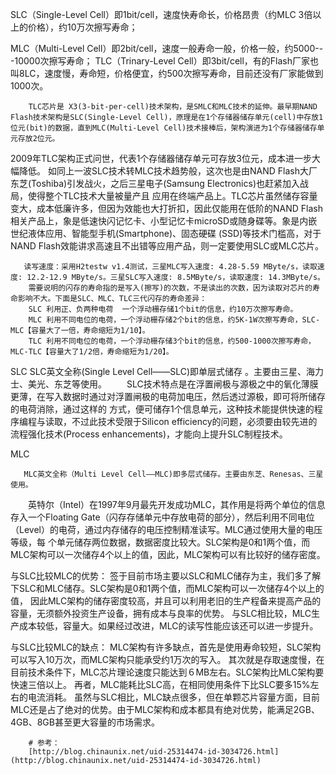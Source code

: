 SLC（Single-Level Cell）即1bit/cell，速度快寿命长，价格昂贵（约MLC 3倍以上的价格），约10万次擦写寿命；

MLC（Multi-Level Cell）即2bit/cell，速度一般寿命一般，价格一般，约5000---10000次擦写寿命；
TLC（Trinary-Level Cell）即3bit/cell，有的Flash厂家也叫8LC，速度慢，寿命短，价格便宜，约500次擦写寿命，目前还没有厂家能做到1000次。

        TLC芯片是 X3(3-bit-per-cell)技术架构，是SMLC和MLC技术的延伸。最早期NAND Flash技术架构是SLC(Single-Level Cell)，原理是在1个存储器储存单元(cell)中存放1位元(bit)的数据，直到MLC(Multi-Level Cell)技术接棒后，架构演进为1个存储器储存单元存放2位元。 
2009年TLC架构正式问世，代表1个存储器储存单元可存放3位元，成本进一步大幅降低。
        如同上一波SLC技术转MLC技术趋势般，这次也是由NAND Flash大厂东芝(Toshiba)引发战火，之后三星电子(Samsung Electronics)也赶紧加入战局，使得整个TLC技术大量被量产且 应用在终端产品上。TLC芯片虽然储存容量变大，成本低廉许多，但因为效能也大打折扣，因此仅能用在低阶的NAND Flash相关产品上，象是低速快闪记忆卡、小型记忆卡microSD或随身碟等。象是内嵌世纪液体应用、智能型手机(Smartphone)、固态硬碟 (SSD)等技术门槛高，对于NAND Flash效能讲求高速且不出错等应用产品，则一定要使用SLC或MLC芯片。

       读写速度：采用H2testw v1.4测试，三星MLC写入速度: 4.28-5.59 MByte/s，读取速度: 12.2-12.9 MByte/s。三星SLC写入速度: 8.5MByte/s，读取速度: 14.3MByte/s。
        需要说明的闪存的寿命指的是写入(擦写)的次数，不是读出的次数，因为读取对芯片的寿命影响不大。下面是SLC、MLC、TLC三代闪存的寿命差异：
        SLC 利用正、负两种电荷  一个浮动栅存储1个bit的信息，约10万次擦写寿命。
        MLC 利用不同电位的电荷，一个浮动栅存储2个bit的信息，约5K-1W次擦写寿命，SLC-MLC【容量大了一倍，寿命缩短为1/10】。
        TLC 利用不同电位的电荷，一个浮动栅存储3个bit的信息，约500-1000次擦写寿命，MLC-TLC【容量大了1/2倍，寿命缩短为1/20】。
SLC
    SLC英文全称(Single Level Cell——SLC)即单层式储存 。主要由三星、海力士、美光、东芝等使用。
　　SLC技术特点是在浮置闸极与源极之中的氧化薄膜更薄，在写入数据时通过对浮置闸极的电荷加电压，然后透过源极，即可将所储存的电荷消除，通过这样的 方式，便可储存1个信息单元，这种技术能提供快速的程序编程与读取，不过此技术受限于Silicon efficiency的问题，必须要由较先进的流程强化技术(Process enhancements)，才能向上提升SLC制程技术。

MLC

       MLC英文全称（Multi Level Cell——MLC)即多层式储存。主要由东芝、Renesas、三星使用。

　　英特尔（Intel）在1997年9月最先开发成功MLC，其作用是将两个单位的信息存入一个Floating
Gate（闪存存储单元中存放电荷的部分），然后利用不同电位（Level）的电荷，通过内存储存的电压控制精准读写。MLC通过使用大量的电压等级，每 个单元储存两位数据，数据密度比较大。SLC架构是0和1两个值，而MLC架构可以一次储存4个以上的值，因此，MLC架构可以有比较好的储存密度。

与SLC比较MLC的优势：
        签于目前市场主要以SLC和MLC储存为主，我们多了解下SLC和MLC储存。SLC架构是0和1两个值，而MLC架构可以一次储存4个以上的值， 因此MLC架构的储存密度较高，并且可以利用老旧的生产程备来提高产品的容量，无须额外投资生产设备，拥有成本与良率的优势。
与SLC相比较，MLC生产成本较低，容量大。如果经过改进，MLC的读写性能应该还可以进一步提升。

与SLC比较MLC的缺点：
        MLC架构有许多缺点，首先是使用寿命较短，SLC架构可以写入10万次，而MLC架构只能承受约1万次的写入。
其次就是存取速度慢，在目前技术条件下，MLC芯片理论速度只能达到６MB左右。SLC架构比MLC架构要快速三倍以上。
再者，MLC能耗比SLC高，在相同使用条件下比SLC要多15%左右的电流消耗。
        虽然与SLC相比，MLC缺点很多，但在单颗芯片容量方面，目前MLC还是占了绝对的优势。由于MLC架构和成本都具有绝对优势，能满足2GB、4GB、8GB甚至更大容量的市场需求。
        
        
        # 参考：
        [http://blog.chinaunix.net/uid-25314474-id-3034726.html](http://blog.chinaunix.net/uid-25314474-id-3034726.html)
